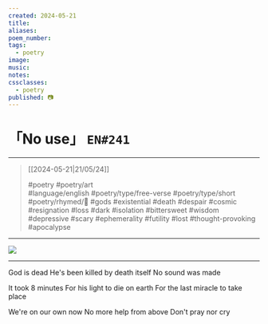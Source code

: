 ```yaml
---
created: 2024-05-21
title:
aliases:
poem_number:
tags:
  - poetry
image:
music:
notes:
cssclasses:
  - poetry
published: 📷
---
```

# 「No use」 `EN#241`

---

> [[2024-05-21|21/05/24]]
> 
> #poetry 
> #poetry/art  
> #language/english 
> #poetry/type/free-verse #poetry/type/short 
> #poetry/rhymed/🔴 
> #gods #existential #death #despair #cosmic #resignation #loss #dark #isolation #bittersweet #wisdom #depressive #scary #ephemerality #futility #lost #thought-provoking #apocalypse 

---

![](https://w.wallhaven.cc/full/o3/wallhaven-o3kkg5.png)

---

God is dead
He's been killed by death itself
No sound was made

It took 8 minutes
For his light to die on earth
For the last miracle to take place

We're on our own now 
No more help from above
Don't pray nor cry